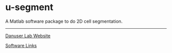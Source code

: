# u-segment
A Matlab software package to do 2D cell segmentation.

----------------------
[Danuser Lab Website](https://www.danuserlab-utsw.org/)

[Software Links](https://github.com/DanuserLab/)
